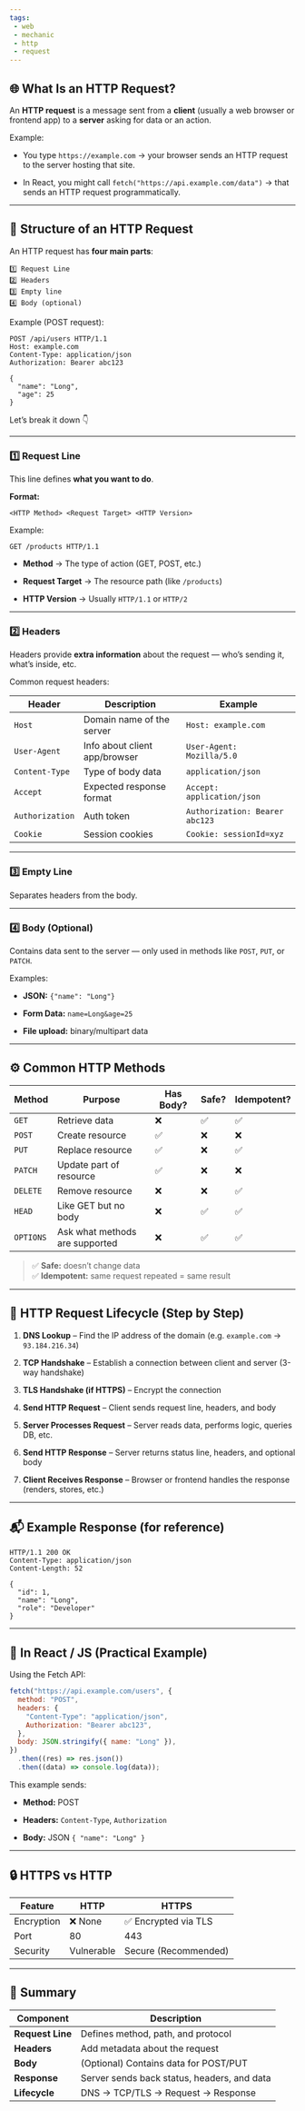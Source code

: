 ```yaml
---
tags: 
 - web
 - mechanic
 - http
 - request
---
```


## 🌐 What Is an HTTP Request?

An **HTTP request** is a message sent from a **client** (usually a web browser or frontend app) to a **server** asking for data or an action.

Example:

- You type `https://example.com` → your browser sends an HTTP request to the server hosting that site.
    
- In React, you might call `fetch("https://api.example.com/data")` → that sends an HTTP request programmatically.
    

---

## 🧱 Structure of an HTTP Request

An HTTP request has **four main parts**:

```
1️⃣ Request Line
2️⃣ Headers
3️⃣ Empty line
4️⃣ Body (optional)
```

Example (POST request):

```
POST /api/users HTTP/1.1
Host: example.com
Content-Type: application/json
Authorization: Bearer abc123

{
  "name": "Long",
  "age": 25
}
```

Let’s break it down 👇

---

### 1️⃣ **Request Line**

This line defines **what you want to do**.

**Format:**

```
<HTTP Method> <Request Target> <HTTP Version>
```

Example:

```
GET /products HTTP/1.1
```

- **Method** → The type of action (GET, POST, etc.)
    
- **Request Target** → The resource path (like `/products`)
    
- **HTTP Version** → Usually `HTTP/1.1` or `HTTP/2`
    

---

### 2️⃣ **Headers**

Headers provide **extra information** about the request — who’s sending it, what’s inside, etc.

Common request headers:

|Header|Description|Example|
|---|---|---|
|`Host`|Domain name of the server|`Host: example.com`|
|`User-Agent`|Info about client app/browser|`User-Agent: Mozilla/5.0`|
|`Content-Type`|Type of body data|`application/json`|
|`Accept`|Expected response format|`Accept: application/json`|
|`Authorization`|Auth token|`Authorization: Bearer abc123`|
|`Cookie`|Session cookies|`Cookie: sessionId=xyz`|

---

### 3️⃣ **Empty Line**

Separates headers from the body.

---

### 4️⃣ **Body (Optional)**

Contains data sent to the server — only used in methods like `POST`, `PUT`, or `PATCH`.

Examples:

- **JSON:** `{"name": "Long"}`
    
- **Form Data:** `name=Long&age=25`
    
- **File upload:** binary/multipart data
    

---

## ⚙️ Common HTTP Methods

|Method|Purpose|Has Body?|Safe?|Idempotent?|
|---|---|---|---|---|
|`GET`|Retrieve data|❌|✅|✅|
|`POST`|Create resource|✅|❌|❌|
|`PUT`|Replace resource|✅|❌|✅|
|`PATCH`|Update part of resource|✅|❌|❌|
|`DELETE`|Remove resource|❌|❌|✅|
|`HEAD`|Like GET but no body|❌|✅|✅|
|`OPTIONS`|Ask what methods are supported|❌|✅|✅|

> ✅ **Safe:** doesn’t change data  
> ✅ **Idempotent:** same request repeated = same result

---

## 🔁 HTTP Request Lifecycle (Step by Step)

1. **DNS Lookup** – Find the IP address of the domain (e.g. `example.com` → `93.184.216.34`)
    
2. **TCP Handshake** – Establish a connection between client and server (3-way handshake)
    
3. **TLS Handshake (if HTTPS)** – Encrypt the connection
    
4. **Send HTTP Request** – Client sends request line, headers, and body
    
5. **Server Processes Request** – Server reads data, performs logic, queries DB, etc.
    
6. **Send HTTP Response** – Server returns status line, headers, and optional body
    
7. **Client Receives Response** – Browser or frontend handles the response (renders, stores, etc.)
    

---

## 📬 Example Response (for reference)

```
HTTP/1.1 200 OK
Content-Type: application/json
Content-Length: 52

{
  "id": 1,
  "name": "Long",
  "role": "Developer"
}
```

---

## 🧰 In React / JS (Practical Example)

Using the Fetch API:

```js
fetch("https://api.example.com/users", {
  method: "POST",
  headers: {
    "Content-Type": "application/json",
    Authorization: "Bearer abc123",
  },
  body: JSON.stringify({ name: "Long" }),
})
  .then((res) => res.json())
  .then((data) => console.log(data));
```

This example sends:

- **Method:** POST
    
- **Headers:** `Content-Type`, `Authorization`
    
- **Body:** JSON `{ "name": "Long" }`
    

---

## 🔒 HTTPS vs HTTP

|Feature|HTTP|HTTPS|
|---|---|---|
|Encryption|❌ None|✅ Encrypted via TLS|
|Port|80|443|
|Security|Vulnerable|Secure (Recommended)|

---

## 🧭 Summary

|Component|Description|
|---|---|
|**Request Line**|Defines method, path, and protocol|
|**Headers**|Add metadata about the request|
|**Body**|(Optional) Contains data for POST/PUT|
|**Response**|Server sends back status, headers, and data|
|**Lifecycle**|DNS → TCP/TLS → Request → Response|